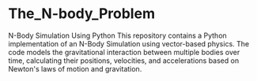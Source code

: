 # The_N-body_Problem
N-Body Simulation Using Python  This repository contains a Python implementation of an N-Body Simulation using vector-based physics. The code models the gravitational interaction between multiple bodies over time, calculating their positions, velocities, and accelerations based on Newton's laws of motion and gravitation.
